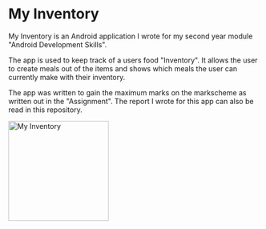 # My Inventory

My Inventory is an Android application I wrote for my second year module "Android Development Skills". 

The app is used to keep track of a users food "Inventory". It allows the user to create meals out of the items and shows which meals the user can currently make with their inventory.

The app was written to gain the maximum marks on the markscheme as written out in the "Assignment". The report I wrote for this app can also be read in this repository.

<img src="raw/master/screenshots/app_screenshot.png" alt="My Inventory" style="width: 200px;"/>